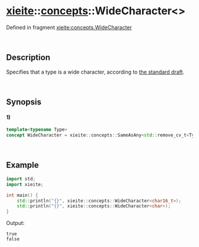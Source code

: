 # [xieite](../../xieite.md)\:\:[concepts](../../concepts.md)\:\:WideCharacter\<\>
Defined in fragment [xieite:concepts.WideCharacter](../../../src/concepts/wide_character.cpp)

&nbsp;

## Description
Specifies that a type is a wide character, according to [the standard draft](https://eel.is/c++draft/basic.fundamental#8).

&nbsp;

## Synopsis
#### 1)
```cpp
template<typename Type>
concept WideCharacter = xieite::concepts::SameAsAny<std::remove_cv_t<Type>, wchar_t, char16_t, char32_t>;
```

&nbsp;

## Example
```cpp
import std;
import xieite;

int main() {
    std::println("{}", xieite::concepts::WideCharacter<char16_t>);
    std::println("{}", xieite::concepts::WideCharacter<char>);
}
```
Output:
```
true
false
```
